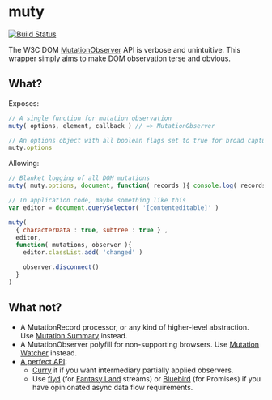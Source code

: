 # muty

[![Build Status](https://travis-ci.org/barneycarroll/muty.svg?branch=master)](https://travis-ci.org/barneycarroll/muty)

The W3C DOM [MutationObserver](https://developer.mozilla.org/en/docs/Web/API/MutationObserver) API is verbose and unintuitive. This wrapper simply aims to make DOM observation terse and obvious.

## What?

Exposes:

```javascript
// A single function for mutation observation
muty( options, element, callback ) // => MutationObserver

// An options object with all boolean flags set to true for broad capture
muty.options
```

Allowing:

```javascript
// Blanket logging of all DOM mutations
muty( muty.options, document, function( records ){ console.log( records ) } )

// In application code, maybe something like this
var editor = document.querySelector( '[contenteditable]' )

muty(
  { characterData : true, subtree : true } ,
  editor,
  function( mutations, observer ){
    editor.classList.add( 'changed' )

    observer.disconnect()
  }
)
```

## What not?

* A MutationRecord processor, or any kind of higher-level abstraction. Use [Mutation Summary](https://github.com/rafaelw/mutation-summary) instead.
* A MutationObserver polyfill for non-supporting browsers. Use [Mutation Watcher](https://github.com/virtyaluk/mutation-watcher) instead.
* [A perfect API](https://james-forbes.com/?/posts/the-perfect-api):
  * [Curry](https://www.npmjs.com/package/lodash.curry) it if you want intermediary partially applied observers.
  * Use [flyd](https://www.npmjs.com/package/flyd) (for [Fantasy Land](https://github.com/fantasyland/fantasy-land) streams) or [Bluebird](http://bluebirdjs.com/docs/api/promise.promisify.html) (for Promises) if you have opinionated async data flow requirements.
